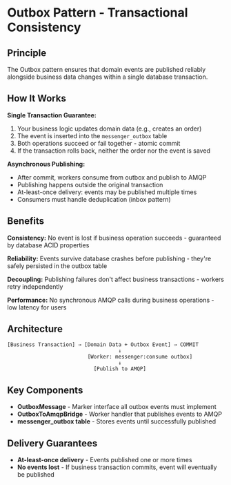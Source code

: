 # Outbox Pattern - Transactional Consistency

## Principle

The Outbox pattern ensures that domain events are published reliably alongside business data changes within a single database transaction.

## How It Works

**Single Transaction Guarantee:**
1. Your business logic updates domain data (e.g., creates an order)
2. The event is inserted into the `messenger_outbox` table
3. Both operations succeed or fail together - atomic commit
4. If the transaction rolls back, neither the order nor the event is saved

**Asynchronous Publishing:**
- After commit, workers consume from outbox and publish to AMQP
- Publishing happens outside the original transaction
- At-least-once delivery: events may be published multiple times
- Consumers must handle deduplication (inbox pattern)

## Benefits

**Consistency:** No event is lost if business operation succeeds - guaranteed by database ACID properties

**Reliability:** Events survive database crashes before publishing - they're safely persisted in the outbox table

**Decoupling:** Publishing failures don't affect business transactions - workers retry independently

**Performance:** No synchronous AMQP calls during business operations - low latency for users

## Architecture

```
[Business Transaction] → [Domain Data + Outbox Event] → COMMIT
                                    ↓
                          [Worker: messenger:consume outbox]
                                    ↓
                            [Publish to AMQP]
```

## Key Components

- **OutboxMessage** - Marker interface all outbox events must implement
- **OutboxToAmqpBridge** - Worker handler that publishes events to AMQP
- **messenger_outbox table** - Stores events until successfully published

## Delivery Guarantees

- **At-least-once delivery** - Events published one or more times
- **No events lost** - If business transaction commits, event will eventually be published
